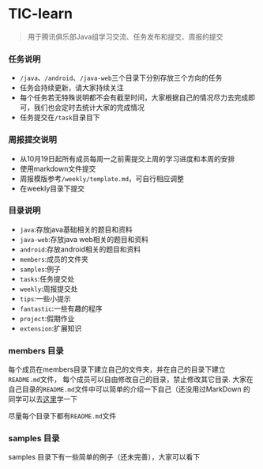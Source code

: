 # TIC-learn

> 用于腾讯俱乐部Java组学习交流、任务发布和提交、周报的提交

### 任务说明

* `/java`、`/android`、`/java-web`三个目录下分别存放三个方向的任务
* 任务会持续更新，请大家持续关注
* 每个任务若无特殊说明都不会有截至时间，大家根据自己的情况尽力去完成即可，我们也会定时去统计大家的完成情况
* 任务提交在`/task`目录目下

### 周报提交说明

* 从10月19日起所有成员每周一之前需提交上周的学习进度和本周的安排
* 使用markdown文件提交
* 周报模版参考`/weekly/template.md`，可自行相应调整
* 在weekly目录下提交

### 目录说明

* `java`:存放java基础相关的题目和资料
* `java-web`:存放java web相关的题目和资料
* `android`:存放android相关的题目和资料
* `members`:成员的文件夹
* `samples`:例子
* `tasks`:任务提交处
* `weekly`:周报提交处
* `tips`:一些小提示
* `fantastic`:一些有趣的程序
* `project`:假期作业
* `extension`:扩展知识

### members 目录

每个成员在members目录下建立自己的文件夹，并在自己的目录下建立`README.md`文件，
每个成员可以自由修改自己的目录，禁止修改其它目录.
大家在自己目录的`README.md`文件中可以简单的介绍一下自己（还没用过MarkDown
的同学可以去[这里](https://coding.net/help/doc/project/markdown.html)学一下

尽量每个目录下都有`README.md`文件

### samples 目录

samples 目录下有一些简单的例子（还未完善），大家可以看下
